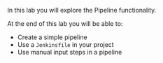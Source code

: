 In this lab you will explore the Pipeline functionality.

At the end of this lab you will be able to:

* Create a simple pipeline
* Use a `Jenkinsfile` in your project
* Use manual input steps in a pipeline
